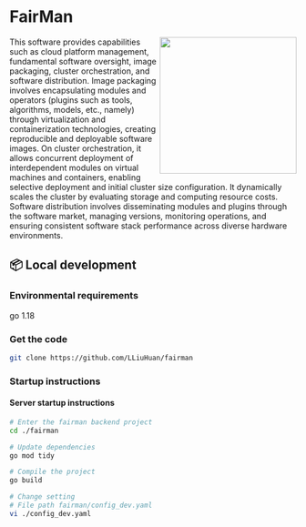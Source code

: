 # FairMan

<img src="https://qn.0x3.cn/FairMan-1000x1000-%E6%A0%87%E5%87%86%E6%A0%B7%E5%BC%8F.png" align="right" width="240" />

This software provides capabilities such as cloud platform management, fundamental software oversight, image packaging, cluster orchestration, and software distribution. Image packaging involves encapsulating modules and operators (plugins such as tools, algorithms, models, etc., namely) through virtualization and containerization technologies, creating reproducible and deployable software images. On cluster orchestration, it allows concurrent deployment of interdependent modules on virtual machines and containers, enabling selective deployment and initial cluster size configuration. It dynamically scales the cluster by evaluating storage and computing resource costs. Software distribution involves disseminating modules and plugins through the software market, managing versions, monitoring operations, and ensuring consistent software stack performance across diverse hardware environments.

## 📦 Local development

### Environmental requirements

go 1.18

### Get the code

```bash
git clone https://github.com/LLiuHuan/fairman
```

### Startup instructions

#### Server startup instructions

```bash
# Enter the fairman backend project
cd ./fairman

# Update dependencies
go mod tidy

# Compile the project
go build

# Change setting 
# File path fairman/config_dev.yaml
vi ./config_dev.yaml
```
